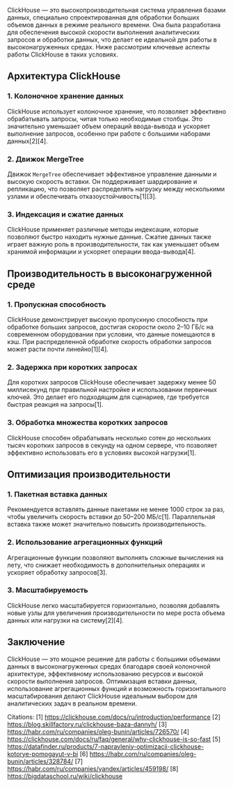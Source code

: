 ClickHouse — это высокопроизводительная система управления базами данных, специально спроектированная для обработки больших объемов данных в режиме реального времени. Она была разработана для обеспечения высокой скорости выполнения аналитических запросов и обработки данных, что делает ее идеальной для работы в высоконагруженных средах. Ниже рассмотрим ключевые аспекты работы ClickHouse в таких условиях.

## Архитектура ClickHouse

### 1. Колоночное хранение данных

ClickHouse использует колоночное хранение, что позволяет эффективно обрабатывать запросы, читая только необходимые столбцы. Это значительно уменьшает объем операций ввода-вывода и ускоряет выполнение запросов, особенно при работе с большими наборами данных[2][4].

### 2. Движок MergeTree

Движок `MergeTree` обеспечивает эффективное управление данными и высокую скорость вставки. Он поддерживает шардирование и репликацию, что позволяет распределять нагрузку между несколькими узлами и обеспечивать отказоустойчивость[1][3].

### 3. Индексация и сжатие данных

ClickHouse применяет различные методы индексации, которые позволяют быстро находить нужные данные. Сжатие данных также играет важную роль в производительности, так как уменьшает объем хранимой информации и ускоряет операции ввода-вывода[4].

## Производительность в высоконагруженной среде

### 1. Пропускная способность

ClickHouse демонстрирует высокую пропускную способность при обработке больших запросов, достигая скорости около 2–10 ГБ/с на современном оборудовании при условии, что данные помещаются в кэш. При распределенной обработке скорость обработки запросов может расти почти линейно[1][4].

### 2. Задержка при коротких запросах

Для коротких запросов ClickHouse обеспечивает задержку менее 50 миллисекунд при правильной настройке и использовании первичных ключей. Это делает его подходящим для сценариев, где требуется быстрая реакция на запросы[1].

### 3. Обработка множества коротких запросов

ClickHouse способен обрабатывать несколько сотен до нескольких тысяч коротких запросов в секунду на одном сервере, что позволяет эффективно использовать его в условиях высокой нагрузки[1].

## Оптимизация производительности

### 1. Пакетная вставка данных

Рекомендуется вставлять данные пакетами не менее 1000 строк за раз, чтобы увеличить скорость вставки до 50–200 МБ/с[1]. Параллельная вставка также может значительно повысить производительность.

### 2. Использование агрегационных функций

Агрегационные функции позволяют выполнять сложные вычисления на лету, что снижает необходимость в дополнительных операциях и ускоряет обработку запросов[3].

### 3. Масштабируемость

ClickHouse легко масштабируется горизонтально, позволяя добавлять новые узлы для увеличения производительности по мере роста объема данных или нагрузки на систему[2][4].

## Заключение

ClickHouse — это мощное решение для работы с большими объемами данных в высоконагруженных средах благодаря своей колоночной архитектуре, эффективному использованию ресурсов и высокой скорости выполнения запросов. Оптимизация вставки данных, использование агрегационных функций и возможность горизонтального масштабирования делают ClickHouse идеальным выбором для аналитических задач в реальном времени.

Citations:
[1] https://clickhouse.com/docs/ru/introduction/performance
[2] https://blog.skillfactory.ru/clickhouse-baza-dannyh/
[3] https://habr.com/ru/companies/oleg-bunin/articles/726570/
[4] https://clickhouse.com/docs/ru/faq/general/why-clickhouse-is-so-fast
[5] https://datafinder.ru/products/7-napravleniy-optimizacii-clickhouse-kotorye-pomogayut-v-bi
[6] https://habr.com/ru/companies/oleg-bunin/articles/328784/
[7] https://habr.com/ru/companies/yandex/articles/459198/
[8] https://bigdataschool.ru/wiki/clickhouse